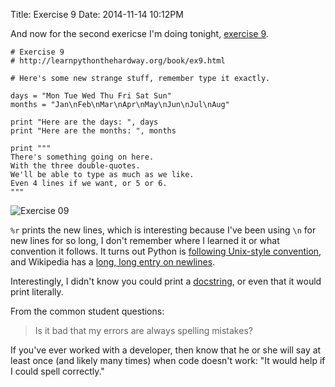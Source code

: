 Title: Exercise 9
Date: 2014-11-14 10:12PM

And now for the second exericse I'm doing tonight, [exercise 9](http://learnpythonthehardway.org/book/ex9.html).

```
# Exercise 9
# http://learnpythonthehardway.org/book/ex9.html

# Here's some new strange stuff, remember type it exactly.

days = "Mon Tue Wed Thu Fri Sat Sun"
months = "Jan\nFeb\nMar\nApr\nMay\nJun\nJul\nAug"

print "Here are the days: ", days
print "Here are the months: ", months

print """
There's something going on here.
With the three double-quotes.
We'll be able to type as much as we like.
Even 4 lines if we want, or 5 or 6.
"""
```

![Exercise 09]({filename}/images/ex09.png "Exercise 09")

`%r` prints the new lines, which is interesting because I've been using `\n` for new lines for so long, I don't remember where I learned it or what convention it follows. It turns out Python is [following Unix-style convention](https://docs.python.org/2/library/stdtypes.html#file.newlines), and Wikipedia has a [long, long entry on newlines](http://en.wikipedia.org/wiki/Newline).

Interestingly, I didn't know you could print a [docstring](https://www.python.org/dev/peps/pep-0257/#multi-line-docstrings), or even that it would print literally.

From the common student questions:

> Is it bad that my errors are always spelling mistakes?

If you've ever worked with a developer, then know that he or she will say at least once (and likely many times) when code doesn't work: "It would help if I could spell correctly."
